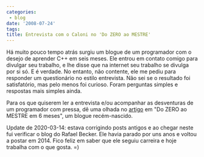 ```yaml
---
categories:
 - blog
date: '2008-07-24'
tags:
title: Entrevista com o Caloni no 'Do ZERO ao MESTRE'
---
```


Há muito pouco tempo atrás surgiu um blogue de um programador com o desejo de aprender C++ em seis meses. Ele entrou em contato comigo para divulgar seu trabalho, e lhe disse que na internet seu trabalho se divulga por si só. E é verdade. No entanto, não contente, ele me pediu para responder um questionário no estilo entrevista. Não sei se o resultado foi satisfatório, mas pelo menos foi curioso. Foram perguntas simples e respostas mais simples ainda.

Para os que quiserem ler a entrevista e/ou acompanhar as desventuras de um programador com pressa, dê uma olhada no [artigo] em "Do ZERO ao MESTRE em 6 meses", um blogue recém-nascido.

Update de 2020-03-14: estava corrigindo posts antigos e ao chegar neste fui verificar o blog do Rafael Becker. Ele havia parado por uns anos e voltou a postar em 2014. Fico feliz em saber que ele seguiu carreira e hoje trabalha com o que gosta. =)

[artigo]: http://dozeroaomestre.blogspot.com/2008/07/entrevista-wanderlei-caloni.html
